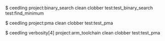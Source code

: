 $ ceedling project:binary_search clean clobber test:test_binary_search test:find_minimum

$ ceedling project:pma clean clobber test:test_pma

$ ceedling verbosity[4] project:arm_toolchain clean clobber test:test_pma
